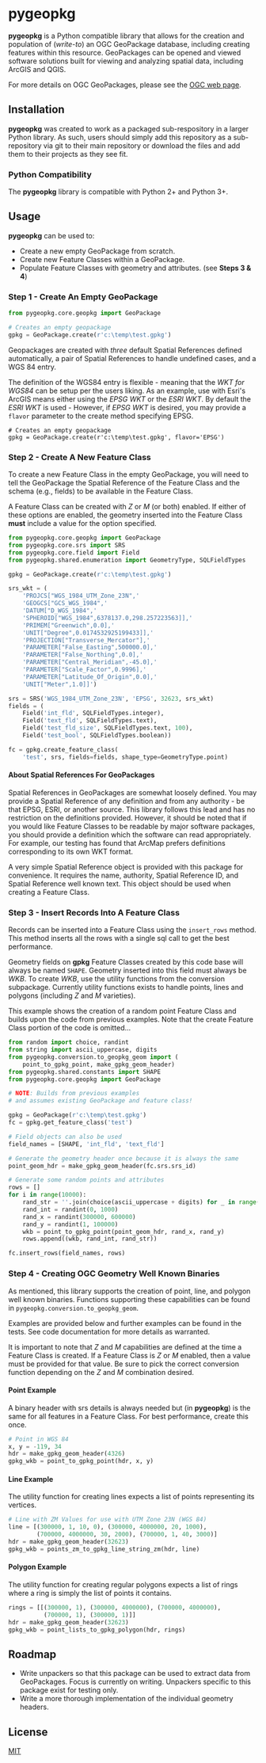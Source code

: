 # pygeopkg

**pygeopkg** is a Python compatible library that allows for the creation and
population of (*write-to*) an OGC GeoPackage database, including creating features within this resource. GeoPackages can be opened and viewed software solutions built for viewing and analyzing spatial data, including ArcGIS and QGIS. 

For more details on OGC GeoPackages, please see the [OGC web page](http://www.geopackage.org/).


## Installation

**pygeopkg** was created to work as a packaged sub-respository in a larger
Python library. As such, users should simply add this repository as
a sub-repository via git to their main repository or download the files and
add them to their projects as they see fit.


### Python Compatibility

The **pygeopkg** library is compatible with Python 2+ and Python 3+.


## Usage

**pygeopkg** can be used to: 
* Create a new empty GeoPackage from scratch.
* Create new Feature Classes within a GeoPackage.
* Populate Feature Classes with geometry and attributes. (see **Steps 3 & 4**)


### Step 1 - Create An Empty GeoPackage

```python
from pygeopkg.core.geopkg import GeoPackage

# Creates an empty geopackage
gpkg = GeoPackage.create(r'c:\temp\test.gpkg')
```

Geopackages are created with *three* default Spatial References defined
automatically, a pair of Spatial References to handle undefined cases,
and a WGS 84 entry. 

The definition of the WGS84 entry is flexible - meaning that the *WKT for WGS84* can be setup per the users liking. As an example, use with Esri's ArcGIS means either using the *EPSG WKT* or the *ESRI WKT*. By
default the *ESRI WKT* is used - However, if *EPSG WKT* is desired, you
may provide a ``flavor`` parameter to the create method specifying EPSG.

```
# Creates an empty geopackage
gpkg = GeoPackage.create(r'c:\temp\test.gpkg', flavor='EPSG')
```


### Step 2 - Create A New Feature Class

To create a new Feature Class in the empty GeoPackage, you will need
to tell the GeoPackage the Spatial Reference of the Feature Class
and the schema (e.g., fields) to be available in the Feature Class.

A Feature Class can be created with *Z* or *M* (or both) enabled. If 
either of these options are enabled, the geometry inserted into the 
Feature Class **must** include a value for the option specified.

```python
from pygeopkg.core.geopkg import GeoPackage
from pygeopkg.core.srs import SRS
from pygeopkg.core.field import Field
from pygeopkg.shared.enumeration import GeometryType, SQLFieldTypes

gpkg = GeoPackage.create(r'c:\temp\test.gpkg')

srs_wkt = (
    'PROJCS["WGS_1984_UTM_Zone_23N",'
    'GEOGCS["GCS_WGS_1984",'
    'DATUM["D_WGS_1984",'
    'SPHEROID["WGS_1984",6378137.0,298.257223563]],'
    'PRIMEM["Greenwich",0.0],'
    'UNIT["Degree",0.0174532925199433]],'
    'PROJECTION["Transverse_Mercator"],'
    'PARAMETER["False_Easting",500000.0],'
    'PARAMETER["False_Northing",0.0],'
    'PARAMETER["Central_Meridian",-45.0],'
    'PARAMETER["Scale_Factor",0.9996],'
    'PARAMETER["Latitude_Of_Origin",0.0],'
    'UNIT["Meter",1.0]]')

srs = SRS('WGS_1984_UTM_Zone_23N', 'EPSG', 32623, srs_wkt)
fields = (
    Field('int_fld', SQLFieldTypes.integer),
    Field('text_fld', SQLFieldTypes.text),
    Field('test_fld_size', SQLFieldTypes.text, 100),
    Field('test_bool', SQLFieldTypes.boolean))

fc = gpkg.create_feature_class(
    'test', srs, fields=fields, shape_type=GeometryType.point)
```


#### About Spatial References For GeoPackages

Spatial References in GeoPackages are somewhat loosely defined. You
may provide a Spatial Reference of any definition and from any
authority - be that EPSG, ESRI, or another source. This library follows
this lead and has no restriction on the definitions provided. However,
it should be noted that if you would like Feature Classes to
be readable by major software packages, you should provide a
definition which the software can read appropriately. For example, our testing
has found that ArcMap prefers definitions corresponding to its
own WKT format.

A very simple Spatial Reference object is provided with this package
for convenience. It requires the name, authority, Spatial Reference ID,
and Spatial Reference well known text. This object should be used when
creating a Feature Class.


### Step 3 - Insert Records Into A Feature Class

Records can be inserted into a Feature Class using the ``insert_rows`` 
method. This method inserts all the rows with a single sql call to 
get the best performance.

Geometry fields on **gpkg** Feature Classes created by this code base will
always be named ``SHAPE``. Geometry inserted into this field must always
be *WKB*. To create *WKB*, use the utility functions from the conversion 
subpackage. Currently utility functions exists to handle points, lines
and polygons (including *Z* and *M* varieties).

This example shows the creation of a random point Feature Class and
builds upon the code from previous examples. Note that the create Feature Class
portion of the code is omitted...

```python
from random import choice, randint
from string import ascii_uppercase, digits
from pygeopkg.conversion.to_geopkg_geom import (
    point_to_gpkg_point, make_gpkg_geom_header)
from pygeopkg.shared.constants import SHAPE
from pygeopkg.core.geopkg import GeoPackage

# NOTE: Builds from previous examples 
# and assumes existing GeoPackage and feature class!

gpkg = GeoPackage(r'c:\temp\test.gpkg')
fc = gpkg.get_feature_class('test')

# Field objects can also be used
field_names = [SHAPE, 'int_fld', 'text_fld']

# Generate the geometry header once because it is always the same
point_geom_hdr = make_gpkg_geom_header(fc.srs.srs_id)

# Generate some random points and attributes
rows = []
for i in range(10000):
    rand_str = ''.join(choice(ascii_uppercase + digits) for _ in range(10))
    rand_int = randint(0, 1000)
    rand_x = randint(300000, 600000)
    rand_y = randint(1, 100000)
    wkb = point_to_gpkg_point(point_geom_hdr, rand_x, rand_y)
    rows.append((wkb, rand_int, rand_str))

fc.insert_rows(field_names, rows)
```


### Step 4 - Creating OGC Geometry Well Known Binaries

As mentioned, this library supports the creation of point, line, and 
polygon well known binaries. Functions supporting these capabilities 
can be found in ``pygeopkg.conversion.to_geopkg_geom``. 

Examples are provided below and further examples can be found in the 
tests. See code documentation for more details as warranted.

It is important to note that *Z* and *M* capabilities are defined at the
time a Feature Class is created. If a Feature Class is *Z* or *M* enabled,
then a value must be provided for that value. Be sure to pick the 
correct conversion function depending on the *Z* and *M* combination 
desired.


#### Point Example

A binary header with srs details is always needed but (in **pygeopkg**) 
is the same for all features in a Feature Class. For best performance,
create this once. 

```python
# Point in WGS 84
x, y = -119, 34
hdr = make_gpkg_geom_header(4326)
gpkg_wkb = point_to_gpkg_point(hdr, x, y)
```


#### Line Example

The utility function for creating lines expects a list of points 
representing its vertices.

```python
# Line with ZM Values for use with UTM Zone 23N (WGS 84)
line = [(300000, 1, 10, 0), (300000, 4000000, 20, 1000),
        (700000, 4000000, 30, 2000), (700000, 1, 40, 3000)]
hdr = make_gpkg_geom_header(32623)
gpkg_wkb = points_zm_to_gpkg_line_string_zm(hdr, line)
```


#### Polygon Example

The utility function for creating regular polygons expects a list of 
rings where a ring is simply the list of points it contains.

```python
rings = [[(300000, 1), (300000, 4000000), (700000, 4000000),
          (700000, 1), (300000, 1)]]
hdr = make_gpkg_geom_header(32623)
gpkg_wkb = point_lists_to_gpkg_polygon(hdr, rings)
```


## Roadmap

* Write unpackers so that this package can be used to extract data
  from GeoPackages. Focus is currently on writing. Unpackers specific
  to this package exist for testing only.
* Write a more thorough implementation of the individual geometry headers.


## License

[MIT](https://choosealicense.com/licenses/mit/)

